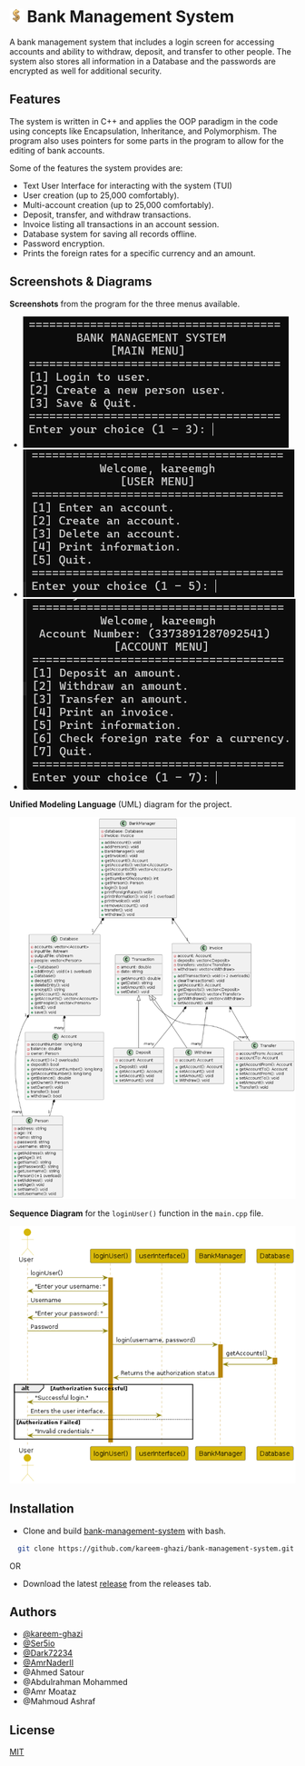 
# <img src="imgs/dollar.png" width="24"/> Bank Management System

A bank management system that includes a login screen for accessing accounts and ability to withdraw, deposit, and transfer to other people. The system also stores all information in a Database and the passwords are encrypted as well for additional security. 

## Features

The system is written in C++ and applies the OOP paradigm in the code using concepts like Encapsulation, Inheritance, and Polymorphism. The program also uses pointers for some parts in the program to allow for the editing of bank accounts.

Some of the features the system provides are: 

- Text User Interface for interacting with the system (TUI)
- User creation (up to 25,000 comfortably).
- Multi-account creation (up to 25,000 comfortably).
- Deposit, transfer, and withdraw transactions.
- Invoice listing all transactions in an account session.
- Database system for saving all records offline.
- Password encryption.
- Prints the foreign rates for a specific currency and an amount.

## Screenshots & Diagrams

**Screenshots** from the program for the three menus available.
- ![](imgs/1.png)
- ![](imgs/2.png)
- ![](imgs/3.png)

**Unified Modeling Language** (UML) diagram for the project.

![](imgs/ClassDiagram.png)

**Sequence Diagram** for the `loginUser()` function in the `main.cpp` file.

![](imgs/SequenceDiagram.png)

## Installation

- Clone and build [bank-management-system](https://github.com/kareem-ghazi/bank-management-system) with bash.

```bash
  git clone https://github.com/kareem-ghazi/bank-management-system.git
```

OR
- Download the latest [release](https://github.com/kareem-ghazi/bank-management-system/releases/tag/v1.0) from the releases tab.
    
## Authors

- [@kareem-ghazi](https://www.github.com/kareem-ghazi)
- [@Ser5io](https://github.com/Ser5io)
- [@Dark72234](https://github.com/Dark72234)
- [@AmrNaderII](https://github.com/AmrNaderII)
- @Ahmed Satour
- @Abdulrahman Mohammed
- @Amr Moataz
- @Mahmoud Ashraf

## License

[MIT](https://choosealicense.com/licenses/mit/)


